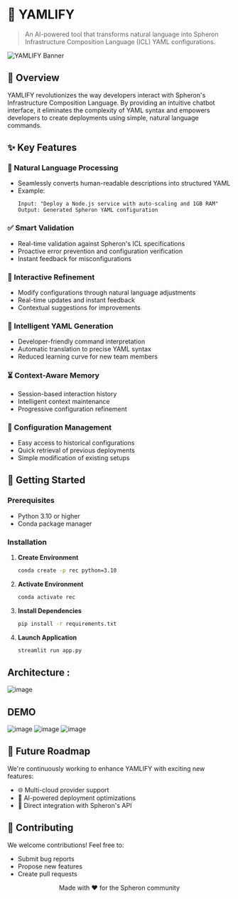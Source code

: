 # 🚀 YAMLIFY

> An AI-powered tool that transforms natural language into Spheron Infrastructure Composition Language (ICL) YAML configurations.

![YAMLIFY Banner](https://github.com/user-attachments/assets/a1b8ac48-e4ab-4dd0-a5eb-40c58c913c8b)




## 🌟 Overview

YAMLIFY revolutionizes the way developers interact with Spheron's Infrastructure Composition Language. By providing an intuitive chatbot interface, it eliminates the complexity of YAML syntax and empowers developers to create deployments using simple, natural language commands.

## ✨ Key Features

### 🧠 Natural Language Processing
- Seamlessly converts human-readable descriptions into structured YAML
- Example:
  ```
  Input: "Deploy a Node.js service with auto-scaling and 1GB RAM"
  Output: Generated Spheron YAML configuration
  ```

### ✅ Smart Validation
- Real-time validation against Spheron's ICL specifications
- Proactive error prevention and configuration verification
- Instant feedback for misconfigurations

### 🔄 Interactive Refinement
- Modify configurations through natural language adjustments
- Real-time updates and instant feedback
- Contextual suggestions for improvements

### 📜 Intelligent YAML Generation
- Developer-friendly command interpretation
- Automatic translation to precise YAML syntax
- Reduced learning curve for new team members

### ⏳ Context-Aware Memory
- Session-based interaction history
- Intelligent context maintenance
- Progressive configuration refinement

### 📂 Configuration Management
- Easy access to historical configurations
- Quick retrieval of previous deployments
- Simple modification of existing setups

## 🚀 Getting Started

### Prerequisites
- Python 3.10 or higher
- Conda package manager

### Installation

1. **Create Environment**
   ```bash
   conda create -p rec python=3.10
   ```

2. **Activate Environment**
   ```bash
   conda activate rec
   ```

3. **Install Dependencies**
   ```bash
   pip install -r requirements.txt
   ```

4. **Launch Application**
   ```bash
   streamlit run app.py
   ```
## Architecture :
![image](https://github.com/user-attachments/assets/1f9be493-ef86-4246-befd-e3e7183d4179)
## DEMO
![image](https://github.com/user-attachments/assets/67a11d7f-a54e-4de0-ab47-b404c781d38c)
![image](https://github.com/user-attachments/assets/6d6307f9-6838-41e8-b8ac-c1771ae56935)
![image](https://github.com/user-attachments/assets/7b72cf85-51c2-4a31-aaf6-a0f160366f88)
## 🔮 Future Roadmap

We're continuously working to enhance YAMLIFY with exciting new features:

- 🌐 Multi-cloud provider support
- 🤖 AI-powered deployment optimizations
- 🔌 Direct integration with Spheron's API

## 🤝 Contributing

We welcome contributions! Feel free to:
- Submit bug reports
- Propose new features
- Create pull requests



<p align="center">
Made with ❤️ for the Spheron community
</p>
